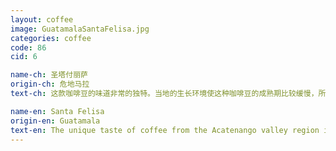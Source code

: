 ```yaml
---
layout: coffee
image: GuatamalaSantaFelisa.jpg
categories: coffee
code: 86
cid: 6

name-ch: 圣塔付丽萨
origin-ch: 危地马拉
text-ch: 这款咖啡豆的味道非常的独特。当地的生长环境使这种咖啡豆的成熟期比较缓慢，所以成熟的果实积累了更丰富的风味：黑巧克力、红苹果、樱桃、葡萄等。浓厚的口感更使这款咖啡豆成为世界上口味最丰富的豆子之一。

name-en: Santa Felisa 
origin-en: Guatamala
text-en: The unique taste of coffee from the Acatenango valley region is determined by the micro-climate, which make the beans ripen slowly.  It gives the coffee a rich dark chocolate, red apple and soft cherry aroma with a taste of milk chocolate and grapes.  Its creamy full body and clean finish make this coffee revered as one of the most flavorful and nuanced cups in the world.  This coffee grown exclusively in the San Antonio plot has a Q score of 86. 
---
```

